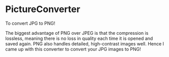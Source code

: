 # PictureConverter

To convert JPG to PNG!

The biggest advantage of PNG over JPEG is that the compression is lossless, meaning there is no loss in quality each time it is opened and saved again. PNG also handles detailed, high-contrast images well. Hence I came up with this converter to convert your JPG images to PNG!
